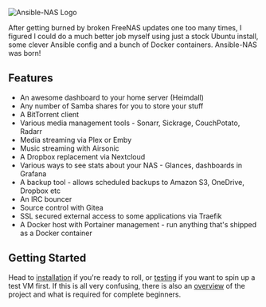 ![Ansible-NAS Logo](https://raw.githubusercontent.com/davestephens/ansible-nas/master/misc/ansible-nas.png "Ansible-NAS Logo")

After getting burned by broken FreeNAS updates one too many times, I figured I could do a much better job myself using just a stock Ubuntu install, some clever Ansible config and a bunch of Docker containers. Ansible-NAS was born!

## Features

* An awesome dashboard to your home server (Heimdall)
* Any number of Samba shares for you to store your stuff
* A BitTorrent client
* Various media management tools - Sonarr, Sickrage, CouchPotato, Radarr
* Media streaming via Plex or Emby
* Music streaming with Airsonic
* A Dropbox replacement via Nextcloud
* Various ways to see stats about your NAS - Glances, dashboards in Grafana
* A backup tool - allows scheduled backups to Amazon S3, OneDrive, Dropbox etc
* An IRC bouncer
* Source control with Gitea
* SSL secured external access to some applications via Traefik
* A Docker host with Portainer management - run anything that's shipped as a Docker container

## Getting Started

Head to [installation](installation.md) if you're ready to roll, or
[testing](testing.md) if you want to spin up a test VM first. If this is all
very confusing, there is also an [overview](overview.md) of the project and what
is required for complete beginners.
